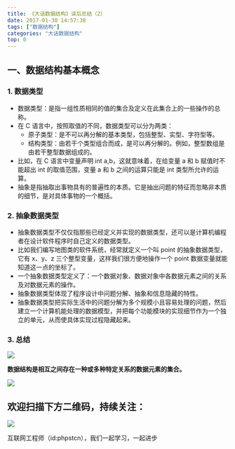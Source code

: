 ```yaml
---
title: 《大话数据结构》读后总结（2）
date: 2017-01-30 14:57:38
tags: ["数据结构"]
categories: "大话数据结构"
top: 0
---
```


## 一、数据结构基本概念

### 1. 数据类型

- 数据类型：是指一组性质相同的值的集合及定义在此集合上的一些操作的总称。
- 在 C 语言中，按照取值的不同，数据类型可以分为两类：
  - 原子类型：是不可以再分解的基本类型，包括整型、实型、字符型等。
  - 结构类型：由若干个类型组合而成，是可以再分解的。例如，整型数组是由若干整型数据组成的。
- 比如，在 C 语言中变量声明 int a,b，这就意味着，在给变量 a 和 b 赋值时不能超出 int 的取值范围，变量 a 和 b 之间的运算只能是 int 类型所允许的运算。
- 抽象是指抽取出事物具有的普遍性的本质。它是抽出问题的特征而忽略非本质的细节，是对具体事物的一个概括。

### 2. 抽象数据类型

- 抽象数据类型不仅仅指那些已经定义并实现的数据类型，还可以是计算机编程者在设计软件程序时自己定义的数据类型。
- 比如我们编写地图类的软件系统，经常就定义一个叫 point 的抽象数据类型，它有 x、y、z 三个整型变量，这样我们很方便地操作一个 point 数据变量就能知道这一点的坐标了。
- 一个抽象数据类型定义了：一个数据对象、数据对象中各数据元素之间的关系及对数据元素的操作。
- 抽象数据类型体现了程序设计中问题分解、抽象和信息隐藏的特性。
- 抽象数据类型把实际生活中的问题分解为多个规模小且容易处理的问题，然后建立一个计算机能处理的数据模型，并把每个功能模块的实现细节作为一个独立的单元，从而使具体实现过程隐藏起来。

### 3. 总结

![](http://ww1.sinaimg.cn/large/a616b9a4gy1g4y09dhz2ij20w00bu3yw.jpg)

**数据结构是相互之间存在一种或多种特定关系的数据元素的集合。**

![](http://ww1.sinaimg.cn/large/a616b9a4gy1g4y09s8ya2j20w00im3z9.jpg)

## 欢迎扫描下方二维码，持续关注：

![](https://ww1.sinaimg.cn/large/a616b9a4gy1g4xzv954a4j20760763yo.jpg)

互联网工程师（id:phpstcn），我们一起学习，一起进步
